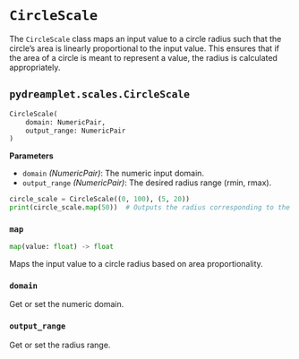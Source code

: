 # `CircleScale`

The `CircleScale` class maps an input value to a circle radius such that the circle’s area is linearly proportional to the input value. This ensures that if the area of a circle is meant to represent a value, the radius is calculated appropriately.

## <span class=class></span>`pydreamplet.scales.CircleScale`

```py
CircleScale(
    domain: NumericPair,
    output_range: NumericPair
)
```

<span class="param">**Parameters**</span>

- `domain` *(NumericPair)*: The numeric input domain.
- `output_range` *(NumericPair)*: The desired radius range (rmin, rmax).

```py
circle_scale = CircleScale((0, 100), (5, 20))
print(circle_scale.map(50))  # Outputs the radius corresponding to the value 50
```

### <span class="meth"></span>`map`

```py
map(value: float) -> float
```

Maps the input value to a circle radius based on area proportionality.

### <span class="prop"></span>`domain`

Get or set the numeric domain.

### <span class="prop"></span>`output_range`

Get or set the radius range.
